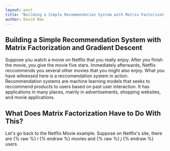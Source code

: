 ```yaml
---
layout: post
title: "Building a Simple Recommendation System with Matrix Factorization and Gradient Descent"
author: David Mao
---
```


## Building a Simple Recommendation System with Matrix Factorization and Gradient Descent

Suppose you watch a movie on Netflix that you really enjoy. After you finish the movie, you give the movie five stars. Immediately afterwards, Netflix reccommends you several other movies that you might also enjoy. What you have witnessed here is a reccomendation system in action. Recommendation systems are machine learning models that seeks to reccommend products to users based on past user interaction. It has applications in many places, mainly in advertisements, shopping websites, and movie applications.

## What Does Matrix Factorization Have to Do With This?

Let's go back to the Netflix Movie example. Suppose on Netflix's site, there are {% raw %} $i$  {% endraw %} movies and {% raw %}  $j$  {% endraw %} users.